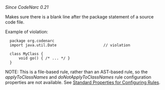 *Since CodeNarc 0.21*

Makes sure there is a blank line after the package statement of a source
code file.

Example of violation:

      package org.codenarc
      import java.util.Date                     // violation

      class MyClass {
          void go() { /* ... */ }
      }

NOTE: This is a file-based rule, rather than an AST-based rule, so the
*applyToClassNames* and *doNotApplyToClassNames* rule configuration
properties are not available. See [Standard Properties for Configuring
Rules](./codenarc-configuring-rules.html#standard-properties-for-configuring-rules).
